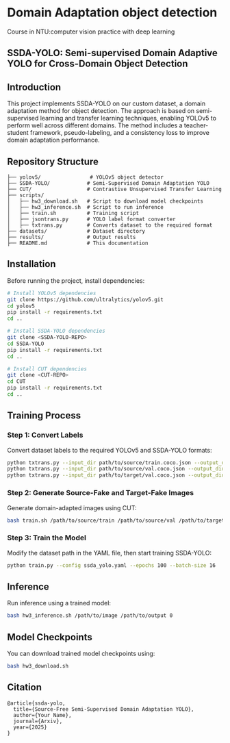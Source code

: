 # Domain Adaptation object detection
Course in NTU:computer vision practice with deep learning

## SSDA-YOLO: Semi-supervised Domain Adaptive YOLO for Cross-Domain Object Detection

## Introduction
This project implements SSDA-YOLO on our custom dataset, a domain adaptation method for object detection. The approach is based on semi-supervised learning and transfer learning techniques, enabling YOLOv5 to perform well across different domains. The method includes a teacher-student framework, pseudo-labeling, and a consistency loss to improve domain adaptation performance.

## Repository Structure
```
├── yolov5/                # YOLOv5 object detector
├── SSDA-YOLO/            # Semi-Supervised Domain Adaptation YOLO
├── CUT/                  # Contrastive Unsupervised Transfer Learning
├── scripts/
│   ├── hw3_download.sh   # Script to download model checkpoints
│   ├── hw3_inference.sh  # Script to run inference
│   ├── train.sh          # Training script
│   ├── jsontrans.py      # YOLO label format converter
│   ├── txtrans.py        # Converts dataset to the required format
├── datasets/             # Dataset directory
├── results/              # Output results
├── README.md             # This documentation
```

## Installation
Before running the project, install dependencies:
```bash
# Install YOLOv5 dependencies
git clone https://github.com/ultralytics/yolov5.git
cd yolov5
pip install -r requirements.txt
cd ..

# Install SSDA-YOLO dependencies
git clone <SSDA-YOLO-REPO>
cd SSDA-YOLO
pip install -r requirements.txt
cd ..

# Install CUT dependencies
git clone <CUT-REPO>
cd CUT
pip install -r requirements.txt
cd ..
```

## Training Process
### Step 1: Convert Labels
Convert dataset labels to the required YOLOv5 and SSDA-YOLO formats:
```bash
python txtrans.py --input_dir path/to/source/train.coco.json --output_dir ./yolotext/org/train
python txtrans.py --input_dir path/to/source/val.coco.json --output_dir ./yolotext/org/val
python txtrans.py --input_dir path/to/target/val.coco.json --output_dir ./yolotext/fog/val
```

### Step 2: Generate Source-Fake and Target-Fake Images
Generate domain-adapted images using CUT:
```bash
bash train.sh /path/to/source/train /path/to/source/val /path/to/target/train /path/to/target/val /path/to/save/checkpoints
```

### Step 3: Train the Model
Modify the dataset path in the YAML file, then start training SSDA-YOLO:
```bash
python train.py --config ssda_yolo.yaml --epochs 100 --batch-size 16
```

## Inference
Run inference using a trained model:
```bash
bash hw3_inference.sh /path/to/image /path/to/output 0
```

## Model Checkpoints
You can download trained model checkpoints using:
```bash
bash hw3_download.sh
```

## Citation
```
@article{ssda-yolo,
  title={Source-Free Semi-Supervised Domain Adaptation YOLO},
  author={Your Name},
  journal={Arxiv},
  year={2025}
}
```

